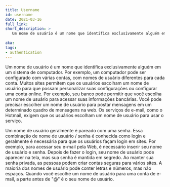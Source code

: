 ```yaml
---
title: Username
id: username
date: 2021-03-16
full_link: 
short_description: >
   Um nome de usuário é um nome que identifica exclusivamente alguém em um sistema de computador.
   
aka: 
tags:
- authentication
---
```

Um nome de usuário é um nome que identifica exclusivamente alguém em um sistema de computador. Por exemplo, um computador pode ser configurado com várias contas, com nomes de usuário diferentes para cada conta. Muitos sites permitem que os usuários escolham um nome de usuário para que possam personalizar suas configurações ou configurar uma conta online. Por exemplo, seu banco pode permitir que você escolha um nome de usuário para acessar suas informações bancárias. Você pode precisar escolher um nome de usuário para postar mensagens em um determinado quadro de mensagens na web. Os serviços de e-mail, como o Hotmail, exigem que os usuários escolham um nome de usuário para usar o serviço.

<!--more-->
Um nome de usuário geralmente é pareado com uma senha. Essa combinação de nome de usuário / senha é conhecida como login e geralmente é necessária para que os usuários façam login em sites. Por exemplo, para acessar seu e-mail pela Web, é necessário inserir seu nome de usuário e senha. Depois de fazer o login, seu nome de usuário pode aparecer na tela, mas sua senha é mantida em segredo. Ao manter sua senha privada, as pessoas podem criar contas seguras para vários sites. A maioria dos nomes de usuário pode conter letras e números, mas não espaços. Quando você escolhe um nome de usuário para uma conta de e-mail, a parte antes de "@" é o seu nome de usuário.
